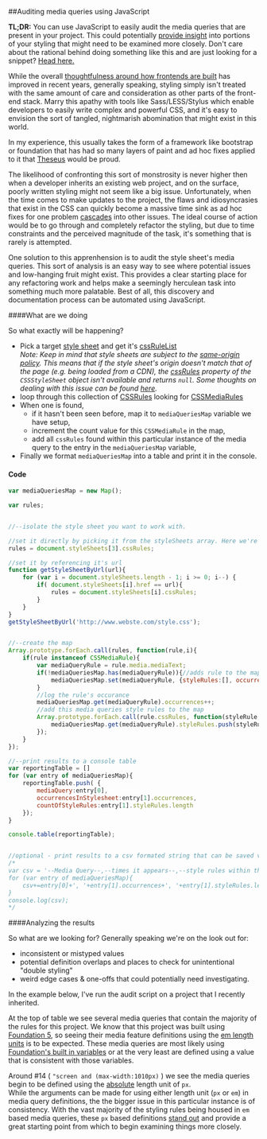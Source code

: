 ##Auditing media queries using JavaScript

**TL;DR:** You can use JavaScript to easily audit the media queries that are present in your project. This could potentially [provide insight]() into portions of your styling that might need to be examined more closely. Don't care about the rational behind doing something like this and are just looking for a snippet? [Head here.]()


While the overall [thoughtfulness around how frontends are built](http://shop.oreilly.com/product/0636920040156.do) has improved in recent years,
generally speaking, styling simply isn't treated with the same amount of care and consideration as other parts of the front-end stack. Marry this apathy with tools like Sass/LESS/Stylus which enable developers to easily write complex and powerful CSS, and it's easy to envision the sort of tangled, nightmarish abomination that might exist in this world. 

In my experience, this usually takes the form of a framework like bootstrap or foundation that has had so many layers of paint and ad hoc fixes applied to it that [Theseus](https://en.wikipedia.org/wiki/Ship_of_Theseus) would be proud. 

The likelihood of confronting this sort of monstrosity is never higher then when a developer inherits an existing web project, and on the surface, poorly written styling might not seem like a big issue.  Unfortunately, when the time comes to make updates to the project, the flaws and idiosyncrasies that exist in the CSS can quickly become a massive time sink as ad hoc fixes for one problem [cascades](https://youtu.be/ja0jS_toKxk) into other issues. The ideal course of action would be to go through and completely refactor the styling, but due to time constraints and the perceived magnitude of the task, it's something that is rarely is attempted. 

One solution to this apprenhension is to audit the style sheet's media queries. This sort of analysis is an easy way to see where potential issues and low-hanging fruit might exist. This provides a clear starting place for any refactoring work and helps make a seemingly herculean task into something much more palatable. Best of all, this discovery and documentation process can be automated using JavaScript. 

####What are we doing

So what exactly will be happening?

- Pick a target [style sheet](https://developer.mozilla.org/en-US/docs/Web/API/Document/styleSheets) and get it's [cssRuleList](https://developer.mozilla.org/en-US/docs/Web/API/CSSRuleList)  
_Note: Keep in mind that style sheets are subject to the [same-origin policy](https://developer.mozilla.org/en-US/docs/Web/Security/Same-origin_policy). This means that if the style sheet's origin doesn't match that of the page (e.g. being loaded from a CDN), the [cssRules](https://developer.mozilla.org/en-US/docs/Web/API/CSSStyleSheet#cssRules) property of the `CSSStyleSheet` object isn't available and returns `null`. Some thoughts on dealing with this issue can be found [here](http://stackoverflow.com/questions/3211536/accessing-cross-domain-style-sheet-with-cssrules)._
- loop through this collection of [CSSRules](https://developer.mozilla.org/en-US/docs/Web/API/CSSRule) looking for [CSSMediaRules](https://developer.mozilla.org/en-US/docs/Web/API/CSSMediaRule)
- When one is found,
  - if it hasn't been seen before, map it to `mediaQueriesMap` variable we have setup,
  - increment the count value for this `CSSMediaRule` in the map,
  - add all `cssRules` found within this particular instance of the media query to the entry in the `mediaQueriesMap` variable,
- Finally we format `mediaQueriesMap` into a table and print it in the console.


#### Code

```javascript
var mediaQueriesMap = new Map();

var rules;


//--isolate the style sheet you want to work with. 

//set it directly by picking it from the styleSheets array. Here we're using the sheet at index 3.
rules = document.styleSheets[3].cssRules;

//set it by referencing it's url
function getStyleSheetByUrl(url){
    for (var i = document.styleSheets.length - 1; i >= 0; i--) {
        if( document.styleSheets[i].href == url){
            rules = document.styleSheets[i].cssRules;
        }
    }
}
getStyleSheetByUrl('http://www.webste.com/style.css');


//--create the map 
Array.prototype.forEach.call(rules, function(rule,i){
    if(rule instanceof CSSMediaRule){
        var mediaQueryRule = rule.media.mediaText;
        if(!mediaQueriesMap.has(mediaQueryRule)){//adds rule to the map if missing
            mediaQueriesMap.set(mediaQueryRule, {styleRules:[], occurrences:0});
        }
        //log the rule's occurance
        mediaQueriesMap.get(mediaQueryRule).occurrences++;
        //add this media queries style rules to the map
        Array.prototype.forEach.call(rule.cssRules, function(styleRule,i){        
            mediaQueriesMap.get(mediaQueryRule).styleRules.push(styleRule);        
        });
    }
});

//--print results to a console table 
var reportingTable = []
for (var entry of mediaQueriesMap){
    reportingTable.push( {
        mediaQuery:entry[0], 
        occurrencesInStylesheet:entry[1].occurrences,
        countOfStyleRules:entry[1].styleRules.length
    });
}

console.table(reportingTable);


//optional - print results to a csv formated string that can be saved via a text editor
/*
var csv = '--Media Query--,--times it appears--,--style rules within this media rule--\n';
for (var entry of mediaQueriesMap){ 
    csv+=entry[0]+', '+entry[1].occurrences+', '+entry[1].styleRules.length+'\n'
}
console.log(csv);
*/
```


####Analyzing the results

So what are we looking for? Generally speaking we're on the look out for:

- inconsistent or mistyped values
- potential definition overlaps and places to check for unintentional "double styling"
- weird edge cases & one-offs that could potentially need investigating.


In the example below, I've run the audit script on a project that I recently inherited.  

At the top of table we see several media queries that contain the majority of the rules for this project. We know that this project was built using [Foundation 5](http://foundation.zurb.com/sites/docs/v/5.5.3/), so seeing their media feature definitions using the [em length units](https://developer.mozilla.org/en-US/docs/Web/CSS/length#em) is to be expected. These media queries are most likely using [Foundation's built in variables](http://foundation.zurb.com/sites/docs/v/5.5.3/media-queries.html) or at the very least are defined using a value that is consistent with those variables.

Around #14 ( `"screen and (max-width:1010px)` ) we see the media queries begin to be defined using the [absolute](https://developer.mozilla.org/en-US/docs/Web/CSS/length#Absolute_length_units) length unit of `px`.  
While the arguments can be made for using either length unit (`px` or `em`) in media query definitions, the the bigger issue in this particular instance is of consistency. With the vast majority of the styling rules being housed in `em` based media queries, these `px` based definitions [stand out](https://youtu.be/ueZ6tvqhk8U?t=20s) and provide a great starting point from which to begin examining things more closely.










